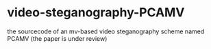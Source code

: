 # video-steganography-PCAMV
the sourcecode of an mv-based video steganography scheme named PCAMV (the paper is under review)
